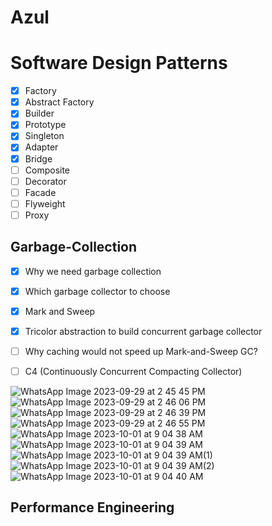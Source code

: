 # Azul

# Software Design Patterns
- [X] Factory
- [X] Abstract Factory
- [X] Builder
- [X] Prototype
- [X] Singleton
- [X] Adapter
- [X] Bridge
- [ ] Composite
- [ ] Decorator
- [ ] Facade
- [ ] Flyweight
- [ ] Proxy

## Garbage-Collection
- [X] Why we need garbage collection
- [X] Which garbage collector to choose
- [X] Mark and Sweep
- [X] Tricolor abstraction to build concurrent garbage collector
- [ ] Why caching would not speed up Mark-and-Sweep GC?
- [ ] C4 (Continuously Concurrent Compacting Collector)


![WhatsApp Image 2023-09-29 at 2 45 45 PM](https://github.com/Mayhul-Jindal/azul/assets/95216160/e4b0894d-4afa-4204-868d-663e700aadd2)
![WhatsApp Image 2023-09-29 at 2 46 06 PM](https://github.com/Mayhul-Jindal/azul/assets/95216160/881b645e-5cb1-4b3f-bf80-8721c4e7f7c7)
![WhatsApp Image 2023-09-29 at 2 46 39 PM](https://github.com/Mayhul-Jindal/azul/assets/95216160/37badfe4-f79b-4896-a565-4894f8fd4a97)
![WhatsApp Image 2023-09-29 at 2 46 55 PM](https://github.com/Mayhul-Jindal/azul/assets/95216160/62166147-9b8f-4045-b3c8-285ab0c7ef37)
![WhatsApp Image 2023-10-01 at 9 04 38 AM](https://github.com/Mayhul-Jindal/azul/assets/95216160/82dd4022-0aee-408c-9597-db2d56e7188c)
![WhatsApp Image 2023-10-01 at 9 04 39 AM](https://github.com/Mayhul-Jindal/azul/assets/95216160/483d45db-453d-4d92-a9d9-03a407edabb6)
![WhatsApp Image 2023-10-01 at 9 04 39 AM(1)](https://github.com/Mayhul-Jindal/azul/assets/95216160/f0d789f2-540a-49b7-8f55-db7261dd08be)
![WhatsApp Image 2023-10-01 at 9 04 39 AM(2)](https://github.com/Mayhul-Jindal/azul/assets/95216160/ec996485-299c-4b2b-9ba6-86d31faa778e)
![WhatsApp Image 2023-10-01 at 9 04 40 AM](https://github.com/Mayhul-Jindal/azul/assets/95216160/f3f69fd2-664a-446d-a965-14ab18b70ec3)

## Performance Engineering
